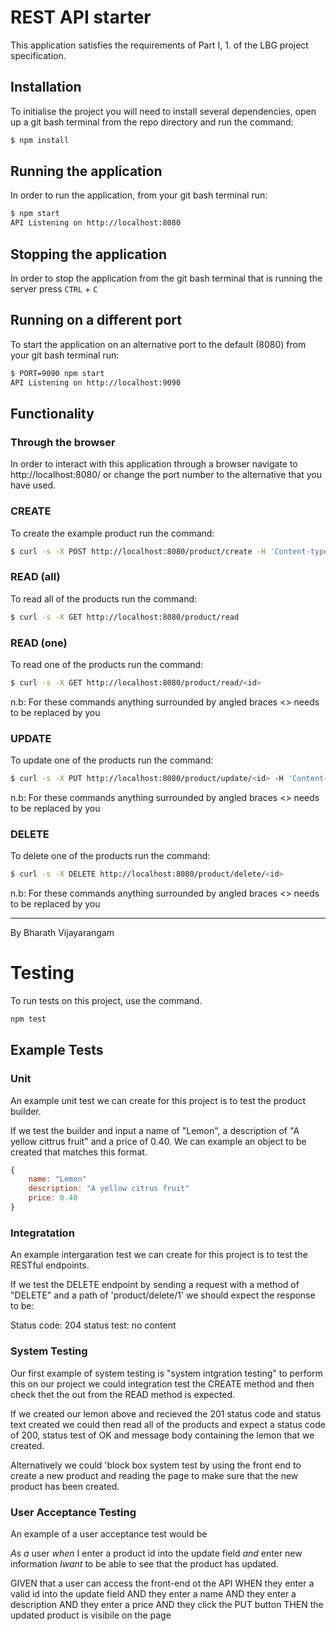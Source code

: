# REST API starter

This application satisfies the requirements of Part I, 1. of the LBG project specification.

## Installation

To initialise the project you will need to install several dependencies, open up a git bash terminal from the repo directory and run the command:

~~~ bash
$ npm install
~~~

## Running the application

In order to run the application, from your git bash terminal run:

~~~ bash
$ npm start
API Listening on http://localhost:8080
~~~

## Stopping the application

In order to stop the application from the git bash terminal that is running the server press ``CTRL`` + ``C``

## Running on a different port

To start the application on an alternative port to the default (8080) from your git bash terminal run:

~~~ bash
$ PORT=9090 npm start
API Listening on http://localhost:9090
~~~

## Functionality

### Through the browser

In order to interact with this application through a browser navigate to http://localhost:8080/ or change the port number to the alternative that you have used.

### CREATE

To create the example product run the command:

~~~ bash
$ curl -s -X POST http://localhost:8080/product/create -H 'Content-type:application/json' -d '{"name":"example product", "description":"this is an example", "price":9.99}'
~~~

### READ (all)

To read all of the products run the command:

~~~ bash
$ curl -s -X GET http://localhost:8080/product/read
~~~

### READ (one)

To read one of the products run the command:

~~~ bash
$ curl -s -X GET http://localhost:8080/product/read/<id>
~~~

n.b: For these commands anything surrounded by angled braces <> needs to be replaced by you

### UPDATE

To update one of the products run the command:

~~~ bash
$ curl -s -X PUT http://localhost:8080/product/update/<id> -H 'Content-type:application/json'  -d '{"name":"updated product", "description":"its brand new", "price":99.99}'
~~~

n.b: For these commands anything surrounded by angled braces <> needs to be replaced by you

### DELETE

To delete one of the products run the command:

~~~ bash
$ curl -s -X DELETE http://localhost:8080/product/delete/<id>
~~~

n.b: For these commands anything surrounded by angled braces <> needs to be replaced by you

---

By Bharath Vijayarangam

# Testing

To run tests on this project, use the command.

~~~ bash
npm test
~~~

## Example Tests

### Unit

An example unit test we can create for this project is
to test the product builder.

If we test the builder and input a name of "Lemon", a
description of "A yellow cittrus fruit" and a price of
0.40. We can example an object to be created that 
matches this format.

~~~ javascript
{
    name: "Lemon"
    description: "A yellow citrus fruit"
    price: 0.40
}
~~~

### Integratation

An example intergaration test we can create for this project is
to test the RESTful endpoints.

If we test the DELETE endpoint by sending a request
with a method of "DELETE" and a path of 'product/delete/1' 
we should expect the response to be:

Status code: 204
status test: no content

### System Testing

Our first example of system testing is "system intgration testing"
to perform this on our project we could integration test the
CREATE method and then check thet the out from the READ method is expected.

If we created our lemon above and recieved the 201 status code
and status text created we could then read all of the products
and expect a status code of 200, status test of OK and message 
body containing the lemon that we created.

Alternatively we could 'block box system test by using the front
end to create a new product and reading the page to make sure that
the new product has been created.

### User Acceptance Testing

An example of a user acceptance test would be

*As a* user
*when* I enter a product id into the update field
*and* enter new information
*Iwant* to be able to see that the product has updated.

GIVEN that a user can access the front-end ot the API
WHEN they enter a valid id into the update field 
AND they enter a name AND they enter a description 
AND they enter a price AND they click the PUT button 
THEN the updated product is visibile on the page




